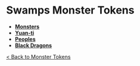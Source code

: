 # Swamps Monster Tokens
- **[Monsters](https://github.com/acodcha/DnD5eCompanion/tree/main/tokens/monsters/swamps/monsters)**
- **[Yuan-ti](https://github.com/acodcha/DnD5eCompanion/tree/main/tokens/monsters/swamps/yuan_ti)**
- **[Peoples](https://github.com/acodcha/DnD5eCompanion/tree/main/tokens/monsters/swamps/peoples)**
- **[Black Dragons](https://github.com/acodcha/DnD5eCompanion/tree/main/tokens/monsters/swamps/dragons_black)**

[< Back to Monster Tokens](../README.md#monster-tokens)
